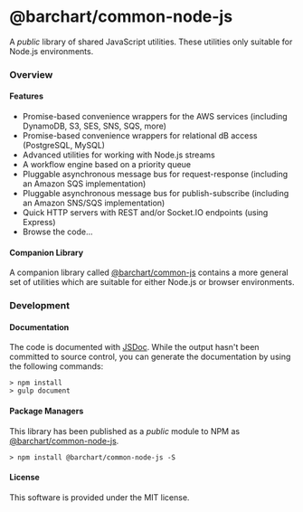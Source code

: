 # @barchart/common-node-js

A *public* library of shared JavaScript utilities. These utilities only suitable for Node.js environments.

### Overview

#### Features

* Promise-based convenience wrappers for the AWS services (including DynamoDB, S3, SES, SNS, SQS, more)
* Promise-based convenience wrappers for relational dB access (PostgreSQL, MySQL)
* Advanced utilities for working with Node.js streams
* A workflow engine based on a priority queue
* Pluggable asynchronous message bus for request-response (including an Amazon SQS implementation)
* Pluggable asynchronous message bus for publish-subscribe (including an Amazon SNS/SQS implementation)
* Quick HTTP servers with REST and/or Socket.IO endpoints (using Express)
* Browse the code...

#### Companion Library

A companion library called [@barchart/common-js](https://github.com/barchart/barchart-common-js) contains a more general set of utilities which are suitable for either Node.js or browser environments.

### Development

#### Documentation

The code is documented with [JSDoc](http://usejsdoc.org/). While the output hasn't been committed to source control, you can generate the documentation by using the following commands:

    > npm install
    > gulp document

#### Package Managers

This library has been published as a *public* module to NPM as [@barchart/common-node-js](https://www.npmjs.com/package/@barchart/common-node-js).

    > npm install @barchart/common-node-js -S

#### License

This software is provided under the MIT license.